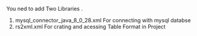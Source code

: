 You ned to add Two Libraries .
1. mysql_connector_java_8_0_28.xml For connecting with mysql databse
2. rs2xml.xml For crating and acessing Table Format in Project


